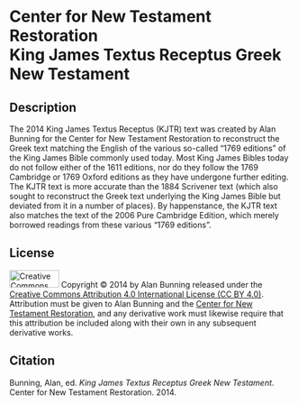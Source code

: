 <h1>Center for New Testament Restoration<br>King James Textus Receptus Greek New Testament</h1>

<h2>Description</h2>
The 2014 King James Textus Receptus (KJTR) text was created by Alan Bunning for the Center for New Testament Restoration to reconstruct the Greek text matching the English of the various so-called “1769 editions” of the King James Bible commonly used today. Most King James Bibles today do not follow either of the 1611 editions, nor do they follow the 1769 Cambridge or 1769 Oxford editions as they have undergone further editing. The KJTR text is more accurate than the 1884 Scrivener text (which also sought to reconstruct the Greek text underlying the King James Bible but deviated from it in a number of places). By happenstance, the KJTR text also matches the text of the 2006 Pure Cambridge Edition, which merely borrowed readings from these various “1769 editions”.

<h2>License</h2>
<img alt='Creative Commons License' src="https://licensebuttons.net/l/by/4.0/88x31.png" width="88" height="31"/>
Copyright © 2014 by Alan Bunning released under the <a rel=license href=http://creativecommons.org/licenses/by/4.0/>Creative Commons Attribution 4.0 International License (CC BY 4.0)</a>. Attribution must be given to Alan Bunning and the <a href=http://greekcntr.org>Center for New Testament Restoration</a>, and any derivative work must likewise require that this attribution be included along with their own in any subsequent derivative works.

<h2>Citation</h2>
Bunning, Alan, ed. <i>King James Textus Receptus Greek New Testament</i>. Center for New Testament Restoration. 2014.
